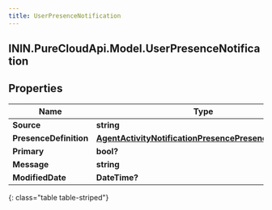 ```yaml
---
title: UserPresenceNotification
---
```

## ININ.PureCloudApi.Model.UserPresenceNotification

## Properties

|Name | Type | Description | Notes|
|------------ | ------------- | ------------- | -------------|
| **Source** | **string** |  | [optional] |
| **PresenceDefinition** | [**AgentActivityNotificationPresencePresenceDefinition**](AgentActivityNotificationPresencePresenceDefinition.html) |  | [optional] |
| **Primary** | **bool?** |  | [optional] |
| **Message** | **string** |  | [optional] |
| **ModifiedDate** | **DateTime?** |  | [optional] |
{: class="table table-striped"}


